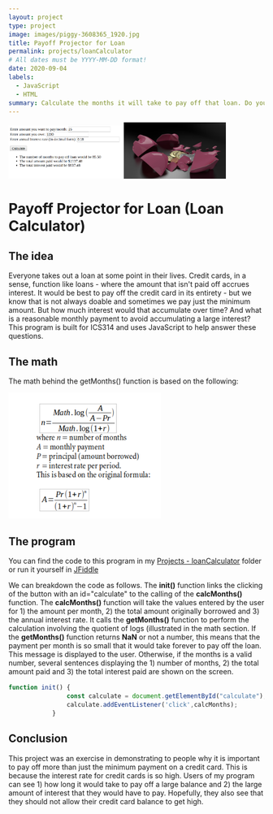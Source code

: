 ```yaml
---
layout: project
type: project
image: images/piggy-3608365_1920.jpg
title: Payoff Projector for Loan
permalink: projects/loanCalculator
# All dates must be YYYY-MM-DD format!
date: 2020-09-04
labels:
  - JavaScript
  - HTML
summary: Calculate the months it will take to pay off that loan. Do you really want to pay just the minimum amount?
---
```

<img width="45%" style="display:inline" src="../images/loanCalc.png"><img width="40%" style="display:inline" src="../images/brokePiggy.jpg">

# Payoff Projector for Loan (Loan Calculator)

## The idea

Everyone takes out a loan at some point in their lives. Credit cards, in a sense, function like loans - where the amount that isn't paid off accrues interest. It would be best to pay off the credit card in its entirety - but we know that is not always doable and sometimes we pay just the minimum amount. But how much interest would that accumulate over time? And what is a reasonable monthly payment to avoid accumulating a large interest? This program is built for ICS314 and uses JavaScript to help answer these questions.

## The math

The math behind the getMonths() function is based on the following:

<img width="300" class="cartoon of programmer thinking" src="../images/formula.png">

## The program
You can find the code to this program in my [Projects - loanCalculator](https://github.com/microtaryn/microtaryn.github.io/tree/master/projects/loanCalculator) folder or run it yourself in [JFiddle](https://jsfiddle.net/butterfreeDay/fLhv640k/)

We can breakdown the code as follows. The **init()** function links the clicking of the button with an id="calculate" to the calling of the **calcMonths()** function. The **calcMonths()** function will take the values entered by the user for 1) the amount per month, 2) the total amount originally borrowed and 3) the annual interest rate. It calls the **getMonths()** function to perform the calculation involving the quotient of logs (illustrated in the math section. If the **getMonths()** function returns **NaN** or not a number, this means that the payment per month is so small that it would take forever to pay off the loan. This message is displayed to the user. Otherwise, if the months is a valid number, several sentences displaying the 1) number of months, 2) the total amount paid and 3) the total interest paid are shown on the screen.

```js
function init() {
                const calculate = document.getElementById("calculate");
                calculate.addEventListener('click',calcMonths);
            }
```

## Conclusion
This project was an exercise in demonstrating to people why it is important to pay off more than just the minimum payment on a credit card. This is because the interest rate for credit cards is so high. Users of my program can see 1) how long it would take to pay off a large balance and 2) the large amount of interest that they would have to pay. Hopefully, they also see that they should not allow their credit card balance to get high.
